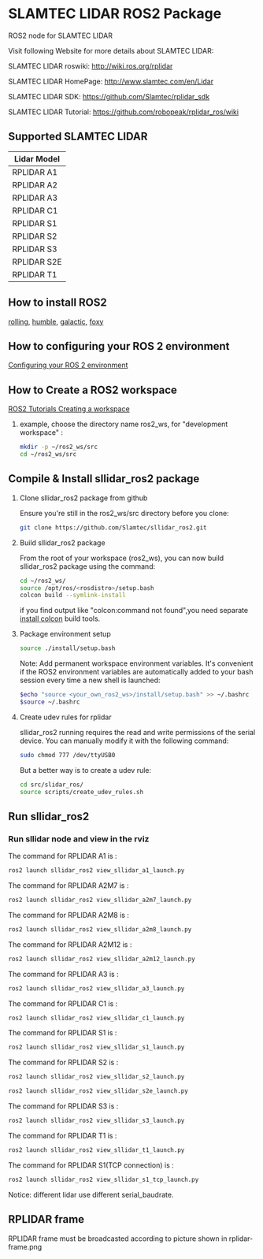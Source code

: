 # SLAMTEC LIDAR ROS2 Package

ROS2 node for SLAMTEC LIDAR

Visit following Website for more details about SLAMTEC LIDAR:

SLAMTEC LIDAR roswiki: <http://wiki.ros.org/rplidar>

SLAMTEC LIDAR HomePage: <http://www.slamtec.com/en/Lidar>

SLAMTEC LIDAR SDK: <https://github.com/Slamtec/rplidar_sdk>

SLAMTEC LIDAR Tutorial: <https://github.com/robopeak/rplidar_ros/wiki>

## Supported SLAMTEC LIDAR

| Lidar Model |
| ---------------------- |
|RPLIDAR A1              |
|RPLIDAR A2              |
|RPLIDAR A3              |
|RPLIDAR C1              |
|RPLIDAR S1              |
|RPLIDAR S2              |
|RPLIDAR S3              |
|RPLIDAR S2E             |
|RPLIDAR T1              |

## How to install ROS2

[rolling](https://docs.ros.org/en/rolling/Installation.html),
[humble](https://docs.ros.org/en/humble/Installation.html),
[galactic](https://docs.ros.org/en/galactic/Installation.html),
[foxy](https://docs.ros.org/en/foxy/Installation.html)

## How to configuring your ROS 2 environment

[Configuring your ROS 2 environment](https://docs.ros.org/en/foxy/Tutorials/Configuring-ROS2-Environment.html)

## How to Create a ROS2 workspace

[ROS2 Tutorials Creating a workspace](https://docs.ros.org/en/foxy/Tutorials/Workspace/Creating-A-Workspace.html)

1. example, choose the directory name ros2_ws, for "development workspace" :

   ```bash
   mkdir -p ~/ros2_ws/src
   cd ~/ros2_ws/src
   ```

## Compile & Install sllidar_ros2 package

1. Clone sllidar_ros2 package from github

   Ensure you're still in the ros2_ws/src directory before you clone:

   ```bash
   git clone https://github.com/Slamtec/sllidar_ros2.git
   ``` 

2. Build sllidar_ros2 package

   From the root of your workspace (ros2_ws), you can now build sllidar_ros2 package using the command:

   ```bash
   cd ~/ros2_ws/
   source /opt/ros/<rosdistro>/setup.bash
   colcon build --symlink-install
   ```

   if you find output like "colcon:command not found",you need separate [install colcon](https://docs.ros.org/en/foxy/Tutorials/Colcon-Tutorial.html#install-colcon) build tools.

3. Package environment setup

    ```bash
    source ./install/setup.bash
    ```

    Note: Add permanent workspace environment variables.
    It's convenient if the ROS2 environment variables are automatically added to your bash session every time a new shell is launched:

    ```bash
    $echo "source <your_own_ros2_ws>/install/setup.bash" >> ~/.bashrc
    $source ~/.bashrc
    ```

4. Create udev rules for rplidar

   sllidar_ros2 running requires the read and write permissions of the serial device.
   You can manually modify it with the following command:

   ```bash
   sudo chmod 777 /dev/ttyUSB0
   ```

   But a better way is to create a udev rule:

   ```bash
   cd src/slidar_ros/
   source scripts/create_udev_rules.sh
   ```

## Run sllidar_ros2

### Run sllidar node and view in the rviz

The command for RPLIDAR A1 is :

```bash
ros2 launch sllidar_ros2 view_sllidar_a1_launch.py
```

The command for RPLIDAR A2M7 is :

```bash
ros2 launch sllidar_ros2 view_sllidar_a2m7_launch.py
```

The command for RPLIDAR A2M8 is :

```bash
ros2 launch sllidar_ros2 view_sllidar_a2m8_launch.py
```

The command for RPLIDAR A2M12 is :

```bash
ros2 launch sllidar_ros2 view_sllidar_a2m12_launch.py
```

The command for RPLIDAR A3 is :

```bash
ros2 launch sllidar_ros2 view_sllidar_a3_launch.py
```

The command for RPLIDAR C1 is :

```bash
ros2 launch sllidar_ros2 view_sllidar_c1_launch.py
```

The command for RPLIDAR S1 is :

```bash
ros2 launch sllidar_ros2 view_sllidar_s1_launch.py
```

The command for RPLIDAR S2 is :

```bash
ros2 launch sllidar_ros2 view_sllidar_s2_launch.py
```

```bash
ros2 launch sllidar_ros2 view_sllidar_s2e_launch.py
```

The command for RPLIDAR S3 is :

```bash
ros2 launch sllidar_ros2 view_sllidar_s3_launch.py
```


The command for RPLIDAR T1 is :

```bash
ros2 launch sllidar_ros2 view_sllidar_t1_launch.py
```

The command for RPLIDAR S1(TCP connection) is :

```bash
ros2 launch sllidar_ros2 view_sllidar_s1_tcp_launch.py
```

Notice: different lidar use different serial_baudrate.

## RPLIDAR frame

RPLIDAR frame must be broadcasted according to picture shown in rplidar-frame.png
